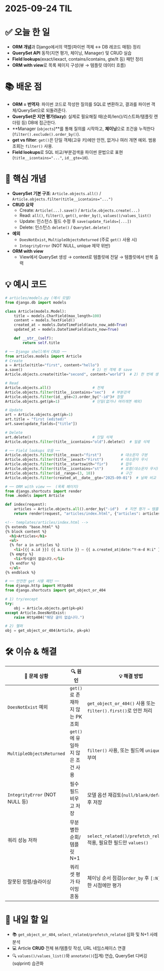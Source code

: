 # 2025-09-24 TIL

# ✅ 오늘 한 일
- **ORM 개념**과 Django에서의 역할(파이썬 객체 ↔ DB 레코드 매핑) 정리
- **QuerySet API** 동작(지연 평가, 체이닝, Manager) 및 CRUD 실습
- **Field lookups**(exact/iexact, contains/icontains, gte/lt 등) 패턴 정리
- **ORM with view**로 목록 페이지 구성(뷰 → 템플릿 데이터 흐름)

# 📚 배운 점
- **ORM = 번역자**: 파이썬 코드로 작성한 질의를 SQL로 변환하고, 결과를 파이썬 객체/QuerySet으로 되돌려준다.
- **QuerySet은 지연 평가(lazy)**: 실제로 필요해질 때(순회/len()/리스트화/템플릿 렌더링 등) DB에 접근한다.
- **Manager (`objects`)**를 통해 질의를 시작하고, **체이닝**으로 조건을 누적한다(`filter().exclude().order_by()`).
- **get vs filter**: `get()`은 단일 객체(고유 키)에만 안전, 없거나 여러 개면 예외. 범용 조회는 `filter()` 사용.
- **Field lookups**로 SQL 비교/부분검색을 파이썬 문법으로 표현(`title__icontains="..."`, `id__gte=10`).

# 📌 핵심 개념
- **QuerySet 기본 구조**: `Article.objects.all()` / `Article.objects.filter(title__icontains="...")`
- **CRUD 요약**
  - Create: `Article(...).save()` / `Article.objects.create(...)`
  - Read: `all()`, `filter()`, `get()`, `order_by()`, `values()/values_list()`
  - Update: 인스턴스 필드 수정 후 `save(update_fields=[...])`
  - Delete: 인스턴스 `delete()` / `QuerySet.delete()`
- **예외**
  - `DoesNotExist`, `MultipleObjectsReturned` (주로 `get()` 사용 시)
  - `IntegrityError` (NOT NULL, unique 제약 위반)
- **ORM with view**
  - View에서 QuerySet 생성 → context로 템플릿에 전달 → 템플릿에서 반복 출력

# 💡 예시 코드
```python
# articles/models.py (예시 모델)
from django.db import models

class Article(models.Model):
    title = models.CharField(max_length=100)
    content = models.TextField()
    created_at = models.DateTimeField(auto_now_add=True)
    updated_at = models.DateTimeField(auto_now=True)

    def __str__(self):
        return self.title
```

```python
# ── Django shell에서 CRUD ──
from articles.models import Article
# Create
a = Article(title="first", content="hello")
a.save()                                # 1) 빈 객체 후 save
Article.objects.create(title="second", content="world")  # 2) 한 번에 생성

# Read
Article.objects.all()                   # 전체
Article.objects.filter(title__icontains="sec")   # 부분검색
Article.objects.filter(id__gte=2).order_by("-id")# 정렬
Article.objects.get(pk=1)               # 단일(없거나 여러개면 예외)

# Update
art = Article.objects.get(pk=1)
art.title = "first (edited)"
art.save(update_fields=["title"])

# Delete
art.delete()                            # 단일 삭제
Article.objects.filter(title__icontains="old").delete()  # 일괄 삭제
```

```python
# ── Field lookups 모음 ──
Article.objects.filter(title__exact="first")         # 대소문자 구분
Article.objects.filter(title__iexact="First")        # 대소문자 무시
Article.objects.filter(title__startswith="fir")      # 접두
Article.objects.filter(title__icontains="st")        # 포함(대소문자 무시)
Article.objects.filter(id__range=(3, 10))            # 구간
Article.objects.filter(created_at__date__gte="2025-09-01")  # 날짜 비교
```

```python
# ── ORM with view ──  (목록 페이지)
from django.shortcuts import render
from .models import Article

def index(request):
    articles = Article.objects.all().order_by("-id")   # 지연 평가 → 템플릿 렌더링 시 쿼리
    return render(request, "articles/index.html", {"articles": articles})
```

```html
<!-- templates/articles/index.html -->
{% extends "base.html" %}
{% block content %}
  <h1>Articles</h1>
  <ul>
  {% for a in articles %}
    <li>[{{ a.id }}] {{ a.title }} — {{ a.created_at|date:"Y-m-d H:i" }}</li>
  {% empty %}
    <li>게시글이 없습니다.</li>
  {% endfor %}
  </ul>
{% endblock %}
```

```python
# ── 안전한 get 사용 패턴 ──
from django.http import Http404
from django.shortcuts import get_object_or_404

# 1) try/except
try:
    obj = Article.objects.get(pk=pk)
except Article.DoesNotExist:
    raise Http404("해당 글이 없습니다.")

# 2) 헬퍼
obj = get_object_or_404(Article, pk=pk)
```

# 🛠️ 이슈 & 해결
| 🐞 문제 상황 | 🔍 원인 | 💡 해결 방법 |
|--------------|--------|--------------|
| `DoesNotExist` 예외 | `get()`로 존재하지 않는 PK 조회 | `get_object_or_404()` 사용 또는 `filter().first()`로 안전 처리 |
| `MultipleObjectsReturned` | `get()`에 유일하지 않은 조건 사용 | `filter()` 사용, 또는 필드에 `unique=True` 부여 |
| `IntegrityError` (NOT NULL 등) | 필수 필드 비우고 저장 | 모델 옵션 재검토(`null/blank/default`) 후 저장 |
| 쿼리 성능 저하 | 무분별한 순회/템플릿 N+1 | `select_related()/prefetch_related()` 적용, 필요한 필드만 `values()` |
| 잘못된 정렬/슬라이싱 | 쿼리셋 평가 타이밍 혼동 | 체이닝 순서 점검(`order_by` 후 `[:N]`), 필요한 시점에만 평가 |

# 🎯 내일 할 일
- 📚 `get_object_or_404`, `select_related/prefetch_related` 심화 및 N+1 사례 분석
- 💻 Article **CRUD** 전체 뷰/템플릿 작성, URL 네임스페이스 연결
- 🔍 `values()/values_list()`와 `annotate()`(집계) 연습, QuerySet 디버깅(sqlprint) 습관화
